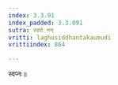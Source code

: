 ```yaml
---
index: 3.3.91
index_padded: 3.3.091
sutra: स्वपो नन्
vritti: laghusiddhantakaumudi
vrittiindex: 864

---
```

स्वप्नः॥
